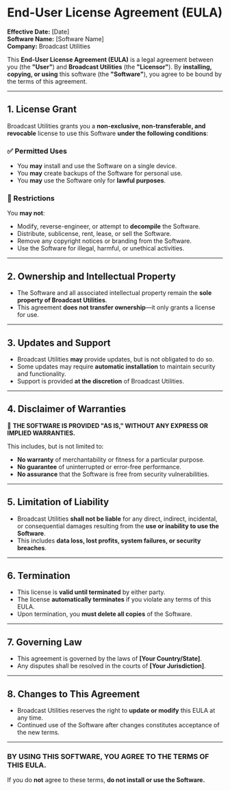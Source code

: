 # End-User License Agreement (EULA)

**Effective Date:** [Date]  
**Software Name:** [Software Name]  
**Company:** Broadcast Utilities  

This **End-User License Agreement (EULA)** is a legal agreement between you (the **"User"**) and **Broadcast Utilities** (the **"Licensor"**). By **installing, copying, or using** this software (the **"Software"**), you agree to be bound by the terms of this agreement.

---

## 1. License Grant
Broadcast Utilities grants you a **non-exclusive, non-transferable, and revocable** license to use this Software **under the following conditions**:

### ✅ Permitted Uses
- You **may** install and use the Software on a single device.
- You **may** create backups of the Software for personal use.
- You **may** use the Software only for **lawful purposes**.

### 🚫 Restrictions
You **may not**:
- Modify, reverse-engineer, or attempt to **decompile** the Software.
- Distribute, sublicense, rent, lease, or sell the Software.
- Remove any copyright notices or branding from the Software.
- Use the Software for illegal, harmful, or unethical activities.

---

## 2. Ownership and Intellectual Property
- The Software and all associated intellectual property remain the **sole property of Broadcast Utilities**.
- This agreement **does not transfer ownership**—it only grants a license for use.

---

## 3. Updates and Support
- Broadcast Utilities **may** provide updates, but is not obligated to do so.
- Some updates may require **automatic installation** to maintain security and functionality.
- Support is provided **at the discretion** of Broadcast Utilities.

---

## 4. Disclaimer of Warranties
🚨 **THE SOFTWARE IS PROVIDED "AS IS," WITHOUT ANY EXPRESS OR IMPLIED WARRANTIES.**

This includes, but is not limited to:
- **No warranty** of merchantability or fitness for a particular purpose.
- **No guarantee** of uninterrupted or error-free performance.
- **No assurance** that the Software is free from security vulnerabilities.

---

## 5. Limitation of Liability
- Broadcast Utilities **shall not be liable** for any direct, indirect, incidental, or consequential damages resulting from the **use or inability to use the Software**.
- This includes **data loss, lost profits, system failures, or security breaches**.

---

## 6. Termination
- This license is **valid until terminated** by either party.
- The license **automatically terminates** if you violate any terms of this EULA.
- Upon termination, you **must delete all copies** of the Software.

---

## 7. Governing Law
- This agreement is governed by the laws of **[Your Country/State]**.
- Any disputes shall be resolved in the courts of **[Your Jurisdiction]**.

---

## 8. Changes to This Agreement
- Broadcast Utilities reserves the right to **update or modify** this EULA at any time.
- Continued use of the Software after changes constitutes acceptance of the new terms.

---

### **BY USING THIS SOFTWARE, YOU AGREE TO THE TERMS OF THIS EULA.**

If you do **not** agree to these terms, **do not install or use the Software.**

